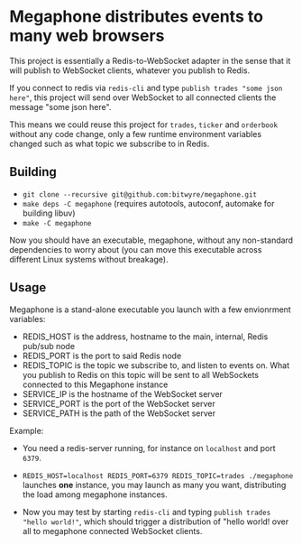# Megaphone distributes events to many web browsers

This project is essentially a Redis-to-WebSocket adapter in the sense that it will publish to WebSocket clients, whatever <string> you publish to Redis.
  
If you connect to redis via `redis-cli` and type `publish trades "some json here"`, this project will send over WebSocket to all connected clients the message "some json here".

This means we could reuse this project for `trades`, `ticker` and `orderbook` without any code change, only a few runtime environment variables changed such as what topic we subscribe to in Redis.

## Building

* `git clone --recursive git@github.com:bitwyre/megaphone.git`
* `make deps -C megaphone` (requires autotools, autoconf, automake for building libuv)
* `make -C megaphone`

Now you should have an executable, megaphone, without any non-standard dependencies to worry about (you can move this executable across different Linux systems without breakage).

## Usage

Megaphone is a stand-alone executable you launch with a few envionrment variables:

* REDIS_HOST is the address, hostname to the main, internal, Redis pub/sub node
* REDIS_PORT is the port to said Redis node
* REDIS_TOPIC is the topic we subscribe to, and listen to events on. What you publish to Redis on this topic will be sent to all WebSockets connected to this Megaphone instance
* SERVICE_IP is the hostname of the WebSocket server
* SERVICE_PORT is the port of the WebSocket server
* SERVICE_PATH is the path of the WebSocket server

Example:

* You need a redis-server running, for instance on `localhost` and port `6379`.

* `REDIS_HOST=localhost REDIS_PORT=6379 REDIS_TOPIC=trades ./megaphone` launches **one** instance, you may launch as many you want, distributing the load among megaphone instances.


* Now you may test by starting `redis-cli` and typing `publish trades "hello world!"`, which should trigger a distribution of "hello world! over all to megaphone connected WebSocket clients.
